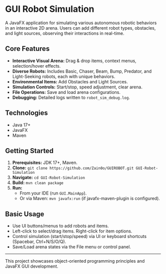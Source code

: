 # GUI Robot Simulation

A JavaFX application for simulating various autonomous robotic behaviors in an interactive 2D arena. Users can add different robot types, obstacles, and light sources, observing their interactions in real-time.

## Core Features

*   **Interactive Visual Arena:** Drag & drop items, context menus, selection/hover effects.
*   **Diverse Robots:** Includes Basic, Chaser, Beam, Bump, Predator, and Light-Seeking robots, each with unique behaviors.
*   **Environmental Items:** Add Obstacles and Light Sources.
*   **Simulation Controls:** Start/stop, speed adjustment, clear arena.
*   **File Operations:** Save and load arena configurations.
*   **Debugging:** Detailed logs written to `robot_sim_debug.log`.

## Technologies

*   Java 17+
*   JavaFX
*   Maven

## Getting Started

1.  **Prerequisites:** JDK 17+, Maven.
2.  **Clone:** `git clone https://github.com/Zain0o/GUIROBOT.git GUI-Robot-Simulation`
3.  **Navigate:** `cd GUI-Robot-Simulation`
4.  **Build:** `mvn clean package`
5.  **Run:**
    *   From your IDE (run `GUI.MainApp`).
    *   Or via Maven: `mvn javafx:run` (if javafx-maven-plugin is configured).

## Basic Usage

*   Use UI buttons/menus to add robots and items.
*   Left-click to select/drag items. Right-click for item options.
*   Control simulation (start/stop/speed) via UI or keyboard shortcuts (Spacebar, Ctrl+N/S/O/Q).
*   Save/Load arena states via the File menu or control panel.

---

This project showcases object-oriented programming principles and JavaFX GUI development.

